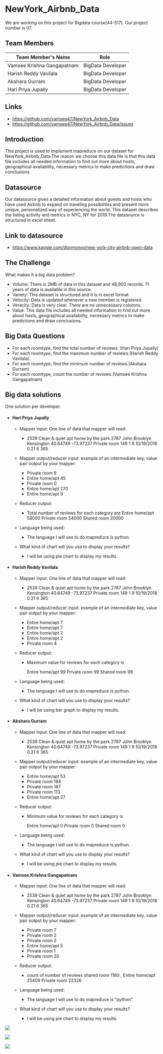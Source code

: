 # NewYork_Airbnb_Data

We are working on this project for Bigdata course(44-517). Our project number is 07. 

## Team Members

|Team Member's Name  | Role |
| -------------     | ------------- |
| Vamsee Krishna Gangapatnam     | BigData Developer |
| Harish Reddy Vavilala     | BigData Developer  |
| Akshara Gurram    | BigData Developer  |
| Hari Priya Jupally   | BigData Developer  |

## Links

- https://github.com/vamsee47/NewYork_Airbnb_Data
- https://github.com/vamsee47/NewYork_Airbnb_Data/issues

## Introduction

This project is used to implement mapreduce on our dataset for NewYork_Airbnb_Data.The reason we choose this data file is that this data file includes all needed information to find out more about hosts, geographical availability, necessary metrics to make predictions and draw conclusions.

## Datasource

Our datasource gives a detailed information about guests and hosts who have used Airbnb to expand on traveling possibilities and present more unique, personalized way of experiencing the world. This dataset describes the listing activity and metrics in NYC, NY for 2019.The datasource is structured in excel sheet. 

## Link to datasource

- https://www.kaggle.com/dgomonov/new-york-city-airbnb-open-data


## The Challenge

What makes it a big data problem? 

- Volume: There is 2MB of data in this dataset and 48,900 records. 11 years of data is available in this source.
- Variety: This dataset is structured and it is in excel format.
- Velocity: Data is updated whenever a new member is registered.  
- Veracity: Data is very clear. There are no unnecessary columns.
- Value: This data file includes all needed information to find out more about hosts, geographical availability, necessary metrics to make predictions and draw conclusions.

## Big Data Questions

- For each roomtype, find the total number of reviews. (Hari Priya Jupally)
- For each roomtype, find the maximum number of reviews.(Harish Reddy Vavilala)
- For each roomtype, find the minimum number of reviews.(Akshara Gurram)
- For each roomtype, count the number of reviews.(Vamsee Krishna Gangapatnam)

## Big data solutions

One solution per developer.

- #### Hari Priya Jupally

  * Mapper input: One line of data that mapper will read:

    * 2539	Clean & quiet apt home by the park	2787	John	Brooklyn	Kensington	40.64749	-73.97237	Private room	149	1	9	10/19/2018	0.21	6	365

  * Mapper output/reducer input: example of an intermediate key, value pair output by your mapper:

    * Private room	9
    * Entire home/apt	45
    * Private room	0
    * Entire home/apt	270
    * Entire home/apt	9

  * Reducer output:

    * Total number of reviews for each category are
        Entire home/apt 58000 
        Private room 54000
        Shared room 20000

  * Language being used:

     * The language I will use to do mapreduce is python.

  * What kind of chart will you use to display your results? 

    * I will be using pie chart to display my results.  
   
- #### Harish Reddy Vavilala

  * Mapper input: One line of data that mapper will read:

    * 2539	Clean & quiet apt home by the park	2787	John	Brooklyn	Kensington	40.64749	-73.97237	Private room	149	1	9	10/19/2018	0.21	6	365
 
  * Mapper output/reducer input: example of an intermediate key, value pair output by your mapper:

    * Entire home/apt	7
    * Entire home/apt	7
    * Entire home/apt	2
    * Entire home/apt	2
    * Private room	4


  * Reducer output:

      * Maximum value for reviews for each category is
          
        Entire home/apt 99 
        Private room 99
        Shared room 99

  * Language being used:

      * The language I will use to do mapreduce is python.

  * What kind of chart will you use to display your results? 

      * I will be using bar graph to display my results.  

- #### Akshara Gurram
  * Mapper input: One line of data that mapper will read:

    * 2539	Clean & quiet apt home by the park	2787	John	Brooklyn	Kensington	40.64749	-73.97237	Private room	149	1	9	10/19/2018	0.21	6	365

  * Mapper output/reducer input: example of an intermediate key, value pair output by your mapper:

    * Entire home/apt	53
    * Private room	188
    * Private room	167
    * Private room	113
    * Entire home/apt	27


  * Reducer output:

      * Minimum value for reviews for each category is
          
        Entire home/apt 0 
        Private room 0
        Shared room 0

  * Language being used:

    * The language I will use to do mapreduce is python.

  * What kind of chart will you use to display your results? 

    * I will be using pie chart to display my results.  
  
- #### Vamsee Krishna Gangapatnam
  * Mapper input: One line of data that mapper will read:

    * 2539	Clean & quiet apt home by the park	2787	John	Brooklyn	Kensington	40.64749	-73.97237	Private room	149	1	9	10/19/2018	0.21	6	365

  * Mapper output/reducer input: example of an intermediate key, value pair output by your mapper:

    * Private room	7
    * Private room	2
    * Private room	2
    * Entire home/apt	5
    * Private room	1
    * Private room	30


  * Reducer output:

    * count of number of reviews shared room  1160 , Entire home/apt	25409 Private room	22326

  * Language being used:

    * The language I will use to do mapreduce is "python".

  * What kind of chart will you use to display your results? 

    * I will be using pie chart to display my results.
    
 ![](https://github.com/vamsee47/NewYork_Airbnb_Data/blob/master/images_folder/Countof%20Reviews_Piechart.JPG)
 
 ![](https://github.com/vamsee47/NewYork_Airbnb_Data/blob/master/images_folder/mapperoutputscreenshot_Count%20the%20reviews.JPG)
 
 ![](https://github.com/vamsee47/NewYork_Airbnb_Data/blob/master/images_folder/reducer_countteh%20number%20of%20reviews.JPG)
   

